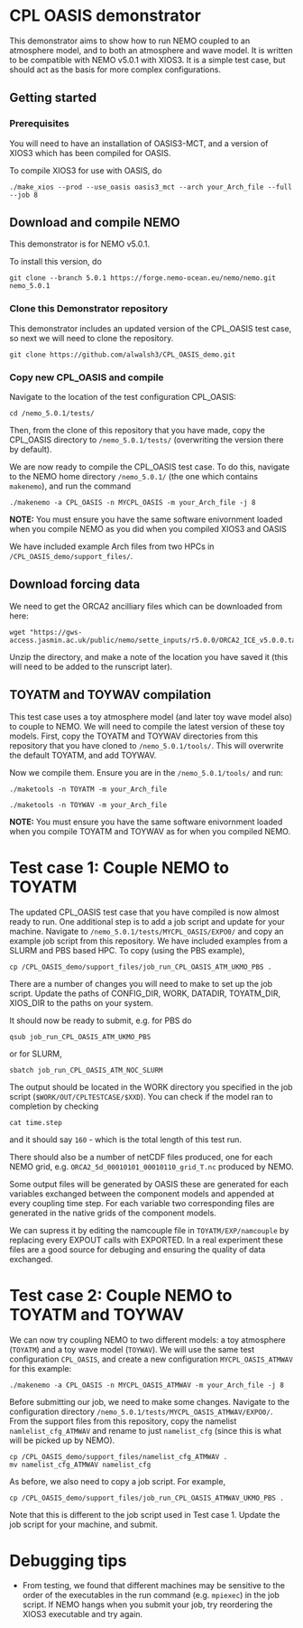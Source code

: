 # CPL OASIS demonstrator
This demonstrator aims to show how to run NEMO coupled to an atmosphere model, and to both an atmosphere and wave model. It is written to be compatible with NEMO v5.0.1 with XIOS3. It is a simple test case, but should act as the basis for more complex configurations. 

## Getting started
### Prerequisites

You will need to have an installation of OASIS3-MCT, and a version of XIOS3 which has been compiled for OASIS. 

To compile XIOS3 for use with OASIS, do 

```
./make_xios --prod --use_oasis oasis3_mct --arch your_Arch_file --full --job 8
```

## Download and compile NEMO

This demonstrator is for NEMO v5.0.1.

To install this version, do 

```
git clone --branch 5.0.1 https://forge.nemo-ocean.eu/nemo/nemo.git nemo_5.0.1
```
### Clone this Demonstrator repository
This demonstrator includes an updated version of the CPL_OASIS test case, so next we will need to clone the repository.

```
git clone https://github.com/alwalsh3/CPL_OASIS_demo.git
```

### Copy new CPL_OASIS and compile
Navigate to the location of the test configuration CPL_OASIS:

```
cd /nemo_5.0.1/tests/
```
Then, from the clone of this repository that you have made, copy the CPL_OASIS directory to `/nemo_5.0.1/tests/` (overwriting the version there by default).

We are now ready to compile the CPL_OASIS test case. To do this, navigate to the NEMO home directory `/nemo_5.0.1/` (the one which contains `makenemo`), and run the command

```
./makenemo -a CPL_OASIS -n MYCPL_OASIS -m your_Arch_file -j 8
```
**NOTE:** You must ensure you have the same software enivornment loaded when you compile NEMO as you did when you compiled XIOS3 and OASIS

We have included example Arch files from two HPCs in `/CPL_OASIS_demo/support_files/`.

## Download forcing data
We need to get the ORCA2 ancilliary files which can be downloaded from here:

```
wget "https://gws-access.jasmin.ac.uk/public/nemo/sette_inputs/r5.0.0/ORCA2_ICE_v5.0.0.tar.gz"
```

Unzip the directory, and make a note of the location you have saved it (this will need to be added to the runscript later).


## TOYATM and TOYWAV compilation

This test case uses a toy atmosphere model (and later toy wave model also) to couple to NEMO. We will need to compile the latest version of these toy models. First, copy the TOYATM and TOYWAV directories from this repository that you have cloned to `/nemo_5.0.1/tools/`. This will overwrite the default TOYATM, and add TOYWAV. 

Now we compile them. Ensure you are in the `/nemo_5.0.1/tools/` and run:

```
./maketools -n TOYATM -m your_Arch_file
```

```
./maketools -n TOYWAV -m your_Arch_file
```

**NOTE:** You must ensure you have the same software enivornment loaded when you compile TOYATM and TOYWAV as for when you compiled NEMO. 


# Test case 1: Couple NEMO to TOYATM

The updated CPL_OASIS test case that you have compiled is now almost ready to run. One additional step is to add a job script and update for your machine. Navigate to `/nemo_5.0.1/tests/MYCPL_OASIS/EXPO0/` and copy an example job script from this repository. We have included examples from a SLURM and PBS based HPC. To copy (using the PBS example),

```
cp /CPL_OASIS_demo/support_files/job_run_CPL_OASIS_ATM_UKMO_PBS .
```
There are a number of changes you will need to make to set up the job script. Update the paths of CONFIG_DIR, WORK, DATADIR, TOYATM_DIR, XIOS_DIR to the paths on your system.

It should now be ready to submit, e.g. for PBS do

```
qsub job_run_CPL_OASIS_ATM_UKMO_PBS
```
or for SLURM, 

```
sbatch job_run_CPL_OASIS_ATM_NOC_SLURM
```

The output should be located in the WORK directory you specified in the job script (`$WORK/OUT/CPLTESTCASE/$XXD`). You can check if the model ran to completion by checking

```
cat time.step
```
and it should say `160` - which is the total length of this test run.

There should also be a number of netCDF files produced, one for each NEMO grid, e.g. `ORCA2_5d_00010101_00010110_grid_T.nc` produced by NEMO. 

Some output files will be generated by OASIS these are generated for each variables exchanged between the component models and appended at every coupling time step. For each variable two corresponding files are generated in the native grids of the component models. 

We can supress it by editing the namcouple file in `TOYATM/EXP/namcouple` by replacing every EXPOUT calls with EXPORTED. In a real experiment these files are a good source for debuging and ensuring the quality of data exchanged. 


# Test case 2: Couple NEMO to TOYATM and TOYWAV

We can now try coupling NEMO to two different models: a toy atmosphere (`TOYATM`) and a toy wave model (`TOYWAV`). We will use the same test configuration `CPL_OASIS`, and create a new configuration `MYCPL_OASIS_ATMWAV` for this example:

```
./makenemo -a CPL_OASIS -n MYCPL_OASIS_ATMWAV -m your_Arch_file -j 8
```

Before submitting our job, we need to make some changes. Navigate to the configuration directory `/nemo_5.0.1/tests/MYCPL_OASIS_ATMWAV/EXPO0/`. From the support files from this repository, copy the namelist `namlelist_cfg_ATMWAV` and rename to just `namelist_cfg` (since this is what will be picked up by NEMO). 

```
cp /CPL_OASIS_demo/support_files/namelist_cfg_ATMWAV .
mv namelist_cfg_ATMWAV namelist_cfg
```

As before, we also need to copy a job script. For example,

```
cp /CPL_OASIS_demo/support_files/job_run_CPL_OASIS_ATMWAV_UKMO_PBS .
```
Note that this is different to the job script used in Test case 1. Update the job script for your machine, and submit.


# Debugging tips

* From testing, we found that different machines may be sensitive to the order of the executables in the run command (e.g. `mpiexec`) in the job script. If NEMO hangs when you submit your job, try reordering the XIOS3 executable and try again. 

